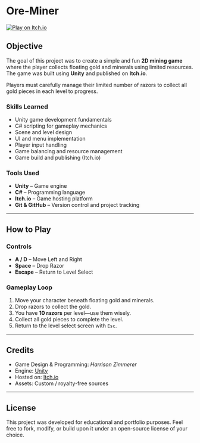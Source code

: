 # Ore-Miner 

[![Play on Itch.io](https://img.shields.io/badge/Play%20Now-Itch.io-FA5C5C?logo=itch.io\&logoColor=white\&style=for-the-badge)](https://harrisonlzimmerer.itch.io/ore-miner)

## Objective

The goal of this project was to create a simple and fun **2D mining game** where the player collects floating gold and minerals using limited resources. The game was built using **Unity** and published on **Itch.io**.

Players must carefully manage their limited number of razors to collect all gold pieces in each level to progress.

### Skills Learned

* Unity game development fundamentals
* C# scripting for gameplay mechanics
* Scene and level design
* UI and menu implementation
* Player input handling
* Game balancing and resource management
* Game build and publishing (Itch.io)

### Tools Used

* **Unity** – Game engine
* **C#** – Programming language
* **Itch.io** – Game hosting platform
* **Git & GitHub** – Version control and project tracking

---

## How to Play 

### Controls

* **A / D** – Move Left and Right
* **Space** – Drop Razor
* **Escape** – Return to Level Select

### Gameplay Loop

1. Move your character beneath floating gold and minerals.
2. Drop razors to collect the gold.
3. You have **10 razors** per level—use them wisely.
4. Collect all gold pieces to complete the level.
5. Return to the level select screen with `Esc`.

---

## Credits

* Game Design & Programming: *Harrison Zimmerer*
* Engine: [Unity](https://unity.com/)
* Hosted on: [Itch.io](https://harrisonlzimmerer.itch.io/ore-miner)
* Assets: Custom / royalty-free sources

---

## License

This project was developed for educational and portfolio purposes.
Feel free to fork, modify, or build upon it under an open-source license of your choice.

